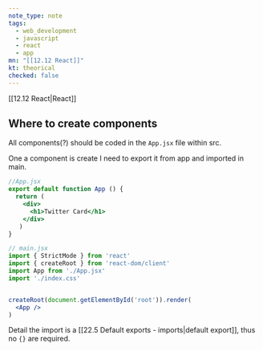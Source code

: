 ```yaml
---
note_type: note
tags:
  - web_development
  - javascript
  - react
  - app
mn: "[[12.12 React]]"
kt: theorical
checked: false
---
```

[[12.12 React|React]]

## Where to create components
All components(?) should be coded in the `App.jsx` file within src. 

One a component is create I need to export it from app and imported in main.

```jsx
//App.jsx
export default function App () {
  return (
    <div> 
      <h1>Twitter Card</h1>
    </div>
   )
}
```

```jsx
// main.jsx
import { StrictMode } from 'react'
import { createRoot } from 'react-dom/client'
import App from './App.jsx'
import './index.css'


createRoot(document.getElementById('root')).render(
  <App />
)
```

Detail the import is a [[22.5 Default exports - imports|default export]], thus no `{}` are required.